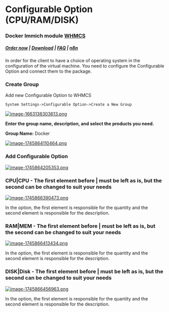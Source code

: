 # Configurable Option (CPU/RAM/DISK)

### Docker Immich module **[WHMCS](https://puqcloud.com/link.php?id=77)** 

#####  [Order now](https://puqcloud.com/whmcs-module-docker-immich.php) | [Download](https://download.puqcloud.com/WHMCS/servers/PUQ_WHMCS-Docker-Immich/) | [FAQ](https://faq.puqcloud.com/) | [n8n](https://puqcloud.com/link.php?id=117)

In order for the client to have a choice of operating system in the configuration of the virtual machine. You need to configure the Configurable Option and connect them to the package.

### Create Group

Add new Configurable Option to WHMCS

```
System Settings->Configurable Option->Create a New Group
```

[![image-1663138303613.png](https://doc.puq.info/uploads/images/gallery/2022-09/scaled-1680-/image-1663138303613.png)](https://doc.puq.info/uploads/images/gallery/2022-09/image-1663138303613.png)

**Enter the group name, description, and select the products you need.**

**Group Name:** Docker

[![image-1745864110464.png](https://doc.puq.info/uploads/images/gallery/2025-04/scaled-1680-/image-1745864110464.png)](https://doc.puq.info/uploads/images/gallery/2025-04/image-1745864110464.png)

### Add Configurable Option

[![image-1745864205353.png](https://doc.puq.info/uploads/images/gallery/2025-04/scaled-1680-/image-1745864205353.png)](https://doc.puq.info/uploads/images/gallery/2025-04/image-1745864205353.png)

### CPU|CPU - The first element before | must be left as is, but the second can be changed to suit your needs

[![image-1745866390473.png](https://doc.puq.info/uploads/images/gallery/2025-04/scaled-1680-/image-1745866390473.png)](https://doc.puq.info/uploads/images/gallery/2025-04/image-1745866390473.png)

In the option, the first element is responsible for the quantity and the second element is responsible for the description.

### RAM|MEM - The first element before | must be left as is, but the second can be changed to suit your needs

[![image-1745866413434.png](https://doc.puq.info/uploads/images/gallery/2025-04/scaled-1680-/image-1745866413434.png)](https://doc.puq.info/uploads/images/gallery/2025-04/image-1745866413434.png)

In the option, the first element is responsible for the quantity and the second element is responsible for the description.

### DISK|Disk - The first element before | must be left as is, but the second can be changed to suit your needs

[![image-1745866456963.png](https://doc.puq.info/uploads/images/gallery/2025-04/scaled-1680-/image-1745866456963.png)](https://doc.puq.info/uploads/images/gallery/2025-04/image-1745866456963.png)

In the option, the first element is responsible for the quantity and the second element is responsible for the description.
